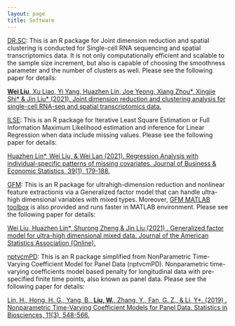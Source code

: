```yaml
---
layout: page
title: Software
---
```


[DR.SC](https://github.com/feiyoung/DR.SC): This is an R package for Joint dimension reduction and spatial clustering is conducted for Single-cell RNA sequencing and spatial transcriptomics data. It is not only computationally efficient and scalable to the sample size increment, but also is capable of choosing the smoothness parameter and the number of clusters as well. Please see the following paper for details: 

[**Wei Liu**, Xu Liao, Yi Yang, Huazhen Lin, Joe Yeong, Xiang Zhou\*, Xingjie Shi\* & Jin Liu\* (2021). Joint dimension reduction and clustering analysis for single-cell RNA-seq and spatial transcriptomics data.](https://www.biorxiv.org/content/10.1101/2021.12.25.474153v3)

[ILSE](https://github.com/feiyoung/ILSE): This is an R package for Iterative Least Square Estimation or Full Information Maximum Likelihood estimation and inference for Linear Regression when data include missing values. Please see the following paper for details:

[Huazhen Lin\*, Wei Liu, & Wei Lan (2021). Regression Analysis with individual-specific patterns of missing covariates. Journal of Business & Economic Statistics, 39(1), 179-188.](https://www.tandfonline.com/doi/full/10.1080/07350015.2019.1635486)


[GFM](https://github.com/feiyoung/GFM): This is an R package for ultrahigh-dimension reduction and nonlinear feature extractionis via a Generalized factor model that can handle ultra-high dimensional variables with mixed types. Moreover, [GFM MATLAB toolbox](https://github.com/feiyoung/MGFM) is also provided and runs faster in MATLAB environment. Please see the following paper for details:

[Wei Liu, Huazhen Lin\*, Shurong Zheng & Jin Liu (2021) . Generalized factor model for ultra-high dimensional mixed data. Journal of the American Statistics Association (Online).](https://www.tandfonline.com/doi/full/10.1080/01621459.2021.1999818)


[nptvcmPD](https://github.com/feiyoung/nptvcmPD): This  is an R package simplified from NonParametric Time-Varying Coefficient Model for Panel Data (nptvcmPD). Nonparametric time-varying coefficients model based penalty for longitudinal data with pre-specified finite time points, also known as panel data. Please see the following paper for details: 

[Lin, H., Hong, H. G., Yang, B., **Liu, W.**, Zhang, Y., Fan, G. Z., & Li, Y\*. (2019) . Nonparametric Time-Varying Coefficient Models for Panel Data. Statistics in Biosciences, 11(3), 548-566.](https://link.springer.com/article/10.1007/s12561-019-09248-0)
